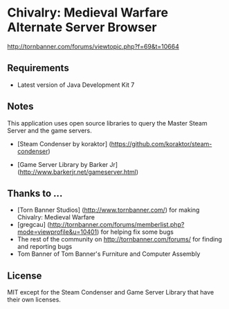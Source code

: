 Chivalry: Medieval Warfare Alternate Server Browser
===================================================

http://tornbanner.com/forums/viewtopic.php?f=69&t=10664

Requirements
------------
 * Latest version of Java Development Kit 7

Notes
-----
This application uses open source libraries to query the Master Steam Server and the game servers.
 * [Steam Condenser by koraktor] (https://github.com/koraktor/steam-condenser)

 * [Game Server Library by Barker Jr] (http://www.barkerjr.net/gameserver.html)

Thanks to ...
-------------
 * [Torn Banner Studios] (http://www.tornbanner.com/) for making Chivalry: Medieval Warfare
 * [gregcau] (http://tornbanner.com/forums/memberlist.php?mode=viewprofile&u=10401) for helping fix some bugs
 * The rest of the community on http://tornbanner.com/forums/ for finding and reporting bugs
 * Tom Banner of Tom Banner's Furniture and Computer Assembly

License
-------
MIT except for the Steam Condenser and Game Server Library that have their own licenses.
